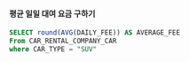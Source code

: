 #### 평균 일일 대여 요금 구하기
```sql
SELECT round(AVG(DAILY_FEE)) AS AVERAGE_FEE
From CAR_RENTAL_COMPANY_CAR
where CAR_TYPE = "SUV"
```

